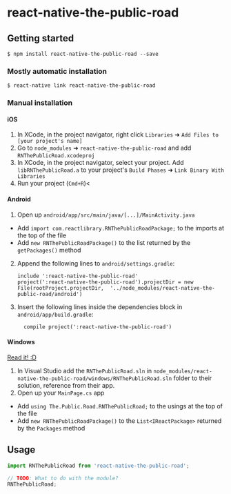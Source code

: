 
# react-native-the-public-road

## Getting started

`$ npm install react-native-the-public-road --save`

### Mostly automatic installation

`$ react-native link react-native-the-public-road`

### Manual installation


#### iOS

1. In XCode, in the project navigator, right click `Libraries` ➜ `Add Files to [your project's name]`
2. Go to `node_modules` ➜ `react-native-the-public-road` and add `RNThePublicRoad.xcodeproj`
3. In XCode, in the project navigator, select your project. Add `libRNThePublicRoad.a` to your project's `Build Phases` ➜ `Link Binary With Libraries`
4. Run your project (`Cmd+R`)<

#### Android

1. Open up `android/app/src/main/java/[...]/MainActivity.java`
  - Add `import com.reactlibrary.RNThePublicRoadPackage;` to the imports at the top of the file
  - Add `new RNThePublicRoadPackage()` to the list returned by the `getPackages()` method
2. Append the following lines to `android/settings.gradle`:
  	```
  	include ':react-native-the-public-road'
  	project(':react-native-the-public-road').projectDir = new File(rootProject.projectDir, 	'../node_modules/react-native-the-public-road/android')
  	```
3. Insert the following lines inside the dependencies block in `android/app/build.gradle`:
  	```
      compile project(':react-native-the-public-road')
  	```

#### Windows
[Read it! :D](https://github.com/ReactWindows/react-native)

1. In Visual Studio add the `RNThePublicRoad.sln` in `node_modules/react-native-the-public-road/windows/RNThePublicRoad.sln` folder to their solution, reference from their app.
2. Open up your `MainPage.cs` app
  - Add `using The.Public.Road.RNThePublicRoad;` to the usings at the top of the file
  - Add `new RNThePublicRoadPackage()` to the `List<IReactPackage>` returned by the `Packages` method


## Usage
```javascript
import RNThePublicRoad from 'react-native-the-public-road';

// TODO: What to do with the module?
RNThePublicRoad;
```
  